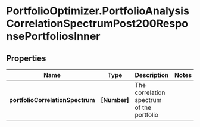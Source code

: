 # PortfolioOptimizer.PortfolioAnalysisCorrelationSpectrumPost200ResponsePortfoliosInner

## Properties

Name | Type | Description | Notes
------------ | ------------- | ------------- | -------------
**portfolioCorrelationSpectrum** | **[Number]** | The correlation spectrum of the portfolio | 


